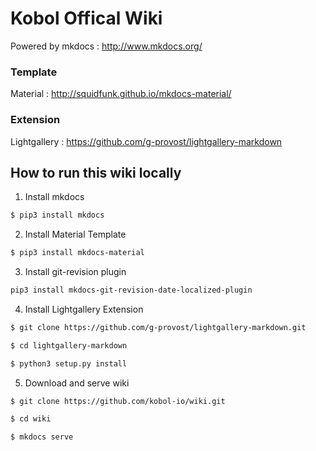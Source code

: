 # Kobol Offical Wiki

Powered by mkdocs : http://www.mkdocs.org/

### Template
Material : http://squidfunk.github.io/mkdocs-material/

### Extension
Lightgallery : https://github.com/g-provost/lightgallery-markdown

## How to run this wiki locally

1. Install mkdocs

```bash
$ pip3 install mkdocs
```

2. Install Material Template

```bash
$ pip3 install mkdocs-material
```

3. Install git-revision plugin

```bash
pip3 install mkdocs-git-revision-date-localized-plugin
```

4. Install Lightgallery Extension

```bash
$ git clone https://github.com/g-provost/lightgallery-markdown.git

$ cd lightgallery-markdown

$ python3 setup.py install
```

5. Download and serve wiki

```bash
$ git clone https://github.com/kobol-io/wiki.git

$ cd wiki

$ mkdocs serve
```
